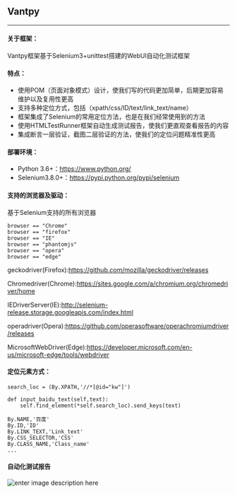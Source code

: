 ## **Vantpy**

---
#### 关于框架：
Vantpy框架基于Selenium3+unittest搭建的WebUI自动化测试框架

#### 特点：
- 使用POM（页面对象模式）设计，使我们写的代码更加简单，后期更加容易维护以及复用性更高
- 支持多种定位方式，包括（xpath/css/ID/text/link_text/name）
- 框架集成了Selenium的常用定位方法，也是在我们经常使用到的方法
- 使用HTMLTestRunner框架自动生成测试报告，使我们更直观查看报告的内容
- 集成断言一层验证，截图二层验证的方法，使我们的定位问题精准性更高

#### 部署环境：
- Python 3.6+：https://www.python.org/
- Selenium3.8.0+：https://pypi.python.org/pypi/selenium

#### 支持的浏览器及驱动：
基于Selenium支持的所有浏览器

```
browser == "Chrome"
browser == "firefox"
browser == "IE"
browser == "phantomjs"
browser == "opera"
browser == "edge"
```
geckodriver(Firefox):https://github.com/mozilla/geckodriver/releases

Chromedriver(Chrome):https://sites.google.com/a/chromium.org/chromedriver/home

IEDriverServer(IE):http://selenium-release.storage.googleapis.com/index.html

operadriver(Opera):https://github.com/operasoftware/operachromiumdriver/releases

MicrosoftWebDriver(Edge):https://developer.microsoft.com/en-us/microsoft-edge/tools/webdriver


#### 定位元素方式：

```
search_loc = (By.XPATH,'//*[@id="kw"]')

def input_baidu_text(self,text):
    self.find_element(*self.search_loc).send_keys(text)
```

```
By.NAME,'百度'  
By.ID,'ID'   
By.LINK_TEXT,'Link_text'   
By.CSS_SELECTOR,'CSS'   
By.CLASS_NAME,'Class_name'   
...
```
#### 自动化测试报告

![enter image description here](http://images.gitbook.cn/8af0c470-ff2f-11e7-806c-257f5e05f705)
